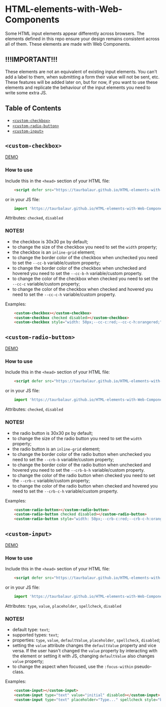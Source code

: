 # HTML-elements-with-Web-Components
Some HTML input elements appear differently across browsers. The elements defined in this repo ensure your design remains consistent across all of them. These elements are made with Web Components. 

## !!!IMPORTANT!!!
These elements are not an equivalent of existing input elements. You can't add a label to them, when submitting a form their value will not be sent, etc. These features will be added later on, but for now, if you want to use these elements and replicate the behaviour of the input elements you need to write some extra JS.

## Table of Contents
- [`<custom-checkbox>`](#custom-checkbox)
- [`<custom-radio-button>`](#custom-radio-button)
- [`<custom-input>`](#custom-input)

## `<custom-checkbox>`
[DEMO](https://taurbalaur.github.io/HTML-elements-with-Web-Components/#cc)

### How to use
Include this in the `<head>` section of your HTML file:
```html
	<script defer src="https://taurbalaur.github.io/HTML-elements-with-Web-Components/custom-checkbox/custom-checkbox-script.min.js"></script>
```
or in your JS file:
```js
	import 'https://taurbalaur.github.io/HTML-elements-with-Web-Components/custom-checkbox/custom-checkbox-script.min.js';
```
Attributes: `checked`, `disabled`

### NOTES!
- the checkbox is 30x30 px by default;
- to change the size of the checkbox you need to set the `width` property;
- the checkbox is an `inline-grid` element;
- to change the border color of the checkbox when unchecked you need to set the `--cc-b` variable/custom property;
- to change the border color of the checkbox when unchecked and hovered you need to set the `--cc-b-h` variable/custom property.
- to change the color of the checkbox when checked you need to set the `--cc-c` variable/custom property;
- to change the color of the checkbox when checked and hovered you need to set the `--cc-c-h` variable/custom property.

Examples:
```html
	<custom-checkbox></custom-checkbox>
	<custom-checkbox checked disabled></custom-checkbox>
	<custom-checkbox style="width: 50px;--cc-c:red;--cc-c-h:orangered;"></custom-checkbox>
```

## `<custom-radio-button>`
[DEMO](https://taurbalaur.github.io/HTML-elements-with-Web-Components/#crb)

### How to use
Include this in the `<head>` section of your HTML file:
```html
	<script defer src="https://taurbalaur.github.io/HTML-elements-with-Web-Components/custom-radio-button/custom-radio-button-script.min.js"></script>
```
or in your JS file:
```js
	import 'https://taurbalaur.github.io/HTML-elements-with-Web-Components/custom-radio-button/custom-radio-button-script.min.js';
```
Attributes: `checked`, `disabled`

### NOTES!
- the radio button is 30x30 px by default;
- to change the size of the radio button you need to set the `width` property;
- the radio button is an `inline-grid` element;
- to change the border color of the radio button when unchecked you need to set the `--crb-b` variable/custom property;
- to change the border color of the radio button when unchecked and hovered you need to set the `--crb-b-h` variable/custom property.
- to change the color of the radio button when checked you need to set the `--crb-c` variable/custom property;
- to change the color of the radio button when checked and hovered you need to set the `--crb-c-h` variable/custom property.

Examples:
```html
	<custom-radio-button></custom-radio-button>
	<custom-radio-button checked disabled></custom-radio-button>
	<custom-radio-button style="width: 50px;--crb-c:red;--crb-c-h:orangered;"></custom-radio-button>
```

## `<custom-input>`
[DEMO](https://taurbalaur.github.io/HTML-elements-with-Web-Components/#ci)

### How to use
Include this in the `<head>` section of your HTML file:
```html
	<script defer src="https://taurbalaur.github.io/HTML-elements-with-Web-Components/custom-input/custom-input.min.js"></script>
```
or in your JS file:
```js
	import 'https://taurbalaur.github.io/HTML-elements-with-Web-Components/custom-input/custom-input.min.js';
```
Attributes: `type`, `value`, `placeholder`, `spellcheck`, `disabled`

### NOTES!
- default type: `text`;
- supported types: `text`;
- properties: `type`, `value`, `defaultValue`, `placeholder`, `spellcheck`, `disabled`;
- setting the `value` attribute changes the `defaultValue` property and vice versa. If the user hasn't changed the `value` property by interacting with the element or setting it with JS, changing `defaultValue` also changes `value` property;
- to change the aspect when focused, use the `:focus-within` pseudo-class.

Examples:
```html
	<custom-input></custom-input>
	<custom-input type="text" value="initial" disabled></custom-input>
	<custom-input type="text" placeholder="Type..." spellcheck style="background-color:orangered;"></custom-input>
```
